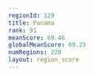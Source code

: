 ```yaml
---
regionId: 129
title: Panama
rank: 91
meanScore: 69.46
globalMeanScore: 69.25
numRegions: 220
layout: region_score
---
```

